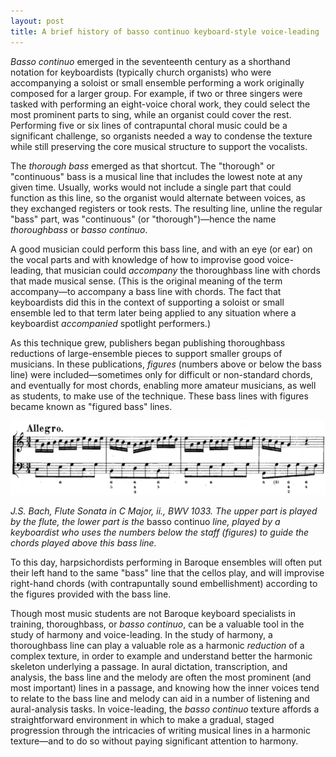 ```yaml
---
layout: post
title: A brief history of basso continuo keyboard-style voice-leading
---
```


_Basso continuo_ emerged in the seventeenth century as a shorthand notation for keyboardists (typically church organists) who were accompanying a soloist or small ensemble performing a work originally composed for a larger group. For example, if two or three singers were tasked with performing an eight-voice choral work, they could select the most prominent parts to sing, while an organist could cover the rest. Performing five or six lines of contrapuntal choral music could be a significant challenge, so organists needed a way to condense the texture while still preserving the core musical structure to support the vocalists.

The _thorough bass_ emerged as that shortcut. The "thorough" or "continuous" bass is a musical line that includes the lowest note at any given time. Usually, works would not include a single part that could function as this line, so the organist would alternate between voices, as they exchanged registers or took rests. The resulting line, unline the regular "bass" part, was "continuous" (or "thorough")—hence the name _thoroughbass_ or _basso continuo_.

A good musician could perform this bass line, and with an eye (or ear) on the vocal parts and with knowledge of how to improvise good voice-leading, that musician could _accompany_ the thoroughbass line with chords that made musical sense. (This is the original meaning of the term accompany—to accompany a bass line with chords. The fact that keyboardists did this in the context of supporting a soloist or small ensemble led to that term later being applied to any situation where a keyboardist _accompanied_ spotlight performers.)

As this technique grew, publishers began publishing thoroughbass reductions of large-ensemble pieces to support smaller groups of musicians. In these publications, _figures_ (numbers above or below the bass line) were included—sometimes only for difficult or non-standard chords, and eventually for most chords, enabling more amateur musicians, as well as students, to make use of the technique. These bass lines with figures became known as "figured bass" lines.

 <img src="Graphics/Bach1033.png"  alt="Bach1033">

_J.S. Bach, Flute Sonata in C Major, ii., BWV 1033. The upper part is played by the flute, the lower part is the_ basso continuo _line, played by a keyboardist who uses the numbers below the staff (figures) to guide the chords played above this bass line._

To this day, harpsichordists performing in Baroque ensembles will often put their left hand to the same "bass" line that the cellos play, and will improvise right-hand chords (with contrapuntally sound embellishment) according to the figures provided with the bass line.

Though most music students are not Baroque keyboard specialists in training, thoroughbass, or _basso continuo_, can be a valuable tool in the study of harmony and voice-leading. In the study of harmony, a thoroughbass line can play a valuable role as a harmonic _reduction_ of a complex texture, in order to example and understand better the harmonic skeleton underlying a passage. In aural dictation, transcription, and analysis, the bass line and the melody are often the most prominent (and most important) lines in a passage, and knowing how the inner voices tend to relate to the bass line and melody can aid in a number of listening and aural-analysis tasks. In voice-leading, the _basso continuo_ texture affords a straightforward environment in which to make a gradual, staged progression through the intricacies of writing musical lines in a harmonic texture—and to do so without paying significant attention to harmony.
